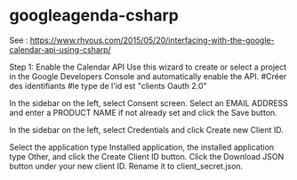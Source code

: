# googleagenda-csharp
See :
https://www.rhyous.com/2015/05/20/interfacing-with-the-google-calendar-api-using-csharp/

Step 1: Enable the Calendar API
Use this wizard
to create or select a project in the Google Developers Console and
automatically enable the API.
#Créer des identifiants
#le type de l'id est "clients Oauth 2.0"

In the sidebar on the left, select Consent screen. Select an
EMAIL ADDRESS and enter a PRODUCT NAME if not already set and click
the Save button.

In the sidebar on the left, select Credentials and click Create new
Client ID.

Select the application type Installed application, the installed
application type Other, and click the Create Client ID button.
Click the Download JSON button under your new client ID. 
Rename it to client_secret.json.

